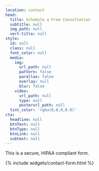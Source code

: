 ```yaml
---
location: contact
head:
  title: Schedule a Free Consultation
  subtitle: null
  img_path: null
  vert-title: null
style:
  id: null
  class: null
  font_color: null
  media:
    img:
      url_path: null
      pattern: false
      parallax: false
      overlay: null
      blur: false
    video:
      url_path: null
      type: null
      posterurl_path: null
  tint_color: 'rgba(0,0,0,0.0)'
cta:
  headline: null
  btnText: null
  btnType: null
  btnLink: null
  subtext: null
---
```

<p class="text-center">This is a secure, HIPAA compliant form.</p>
<p>{% include widgets/contact-form.html %}</p>
